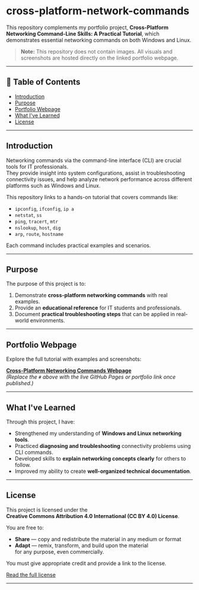 # cross-platform-network-commands

This repository complements my portfolio project, **Cross-Platform Networking Command-Line Skills: A Practical Tutorial**, which demonstrates essential networking commands on both Windows and Linux.  
> **Note:** This repository does not contain images. All visuals and screenshots are hosted directly on the linked portfolio webpage.

---

## 📖 Table of Contents
- [Introduction](#introduction)
- [Purpose](#purpose)
- [Portfolio Webpage](#portfolio-webpage)
- [What I've Learned](#what-ive-learned)
- [License](#license)

---

## Introduction
Networking commands via the command-line interface (CLI) are crucial tools for IT professionals.  
They provide insight into system configurations, assist in troubleshooting connectivity issues, and help analyze network performance across different platforms such as Windows and Linux.

This repository links to a hands-on tutorial that covers commands like:

- `ipconfig`, `ifconfig`, `ip a`
- `netstat`, `ss`
- `ping`, `tracert`, `mtr`
- `nslookup`, `host`, `dig`
- `arp`, `route`, `hostname`

Each command includes practical examples and scenarios.

---

## Purpose
The purpose of this project is to:

1. Demonstrate **cross-platform networking commands** with real examples.
2. Provide an **educational reference** for IT students and professionals.
3. Document **practical troubleshooting steps** that can be applied in real-world environments.

---

## Portfolio Webpage
Explore the full tutorial with examples and screenshots:

**[Cross-Platform Networking Commands Webpage](#)**  
*(Replace the `#` above with the live GitHub Pages or portfolio link once published.)*

---

## What I've Learned
Through this project, I have:

- Strengthened my understanding of **Windows and Linux networking tools**.
- Practiced **diagnosing and troubleshooting** connectivity problems using CLI commands.
- Developed skills to **explain networking concepts clearly** for others to follow.
- Improved my ability to create **well-organized technical documentation**.

---

## License
This project is licensed under the  
**Creative Commons Attribution 4.0 International (CC BY 4.0) License**.

You are free to:

- **Share** — copy and redistribute the material in any medium or format  
- **Adapt** — remix, transform, and build upon the material  
for any purpose, even commercially.

You must give appropriate credit and provide a link to the license.  

[Read the full license](https://creativecommons.org/licenses/by/4.0/)

---
